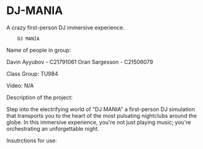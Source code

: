# DJ-MANIA
A crazy first-person DJ immersive experience.

        DJ MANIA 

Name of people in group:

Davin Ayyubov - C21791061
Oran Sargesson - C21506079 

Class Group: TU984

Video: N/A

Description of the project:

Step into the electrifying world of "DJ MANIA" a first-person DJ simulation that transports you to the heart of the most pulsating nightclubs around the globe. In this immersive experience, you're not just playing music; you're orchestrating an unforgettable night.

Insutrctions for use:

